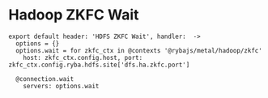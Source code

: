
# Hadoop ZKFC Wait

    export default header: 'HDFS ZKFC Wait', handler:  ->
      options = {}
      options.wait = for zkfc_ctx in @contexts '@rybajs/metal/hadoop/zkfc'
        host: zkfc_ctx.config.host, port: zkfc_ctx.config.ryba.hdfs.site['dfs.ha.zkfc.port']

      @connection.wait
        servers: options.wait
